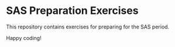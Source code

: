# SAS Preparation Exercises

This repository contains exercises for preparing for the SAS period.

Happy coding!
